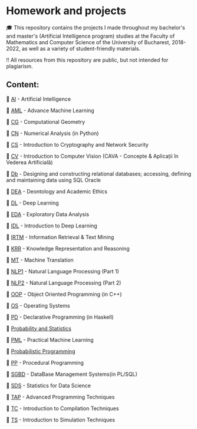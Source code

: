 # Homework and projects 
🎓 This repository contains the projects I made throughout my bachelor's and master's (Artificial Intelligence program) studies at the Faculty of Mathematics and Computer Science of the University of Bucharest, 2018-2022, as well as a variety of student-friendly materials.

‼️ All resources from this repository are public, but not intended for plagiarism.

## Content:
📌 [AI](AI) - Artificial Intelligence

📌 [AML](AML) - Advance Machine Learning

📌 [CG](CG) - Computational Geometry

📌 [CN](CN) - Numerical Analysis (in Python)

📌 [CS](CS) - Introduction to Cryptography and Network Security 

📌 [CV](CV) - Introduction to Computer Vision (CAVA - Concepte & Aplicații în Vederea Artificială)

📌 [Db](Db) - Designing and constructing relational databases; accessing, defining and maintaining data using SQL Oracle

📌 [DEA](DEA) - Deontology and Academic Ethics

📌 [DL](DL) - Deep Learning

📌 [EDA](EDA) - Exploratory Data Analysis

📌 [IDL](IDL) - Introduction to Deep Learning

📌 [IRTM](IRTM) - Information Retrieval & Text Mining

📌 [KRR](KRR) - Knowledge Representation and Reasoning

📌 [MT](MT) - Machine Translation

📌 [NLP1](NLP1) - Natural Language Processing (Part 1)

📌 [NLP2](NLP2) - Natural Language Processing (Part 2)

📌 [OOP](OOP) - Object Oriented Programming (in C++)

📌 [OS](OS) - Operating Systems

📌 [PD](PD) - Declarative Programming (in Haskell)

📌 [Probability and Statistics](https://github.com/danadascalescu00/FMI/tree/master/Probability%20and%20Statistics)

📌 [PML](PML) - Practical Machine Learning

📌 [Probabilistic Programming](ProbProg) 

📌 [PP](PP) - Procedural Programming

📌 [SGBD](SGBD) - DataBase Management Systems(in PL/SQL)

📌 [SDS](SDS) - Statistics for Data Science

📌 [TAP](TAP) - Advanced Programming Techniques

📌 [TC](TC) - Introduction to Compilation Techniques

📌 [TS](TS) - Introduction to Simulation Techniques
